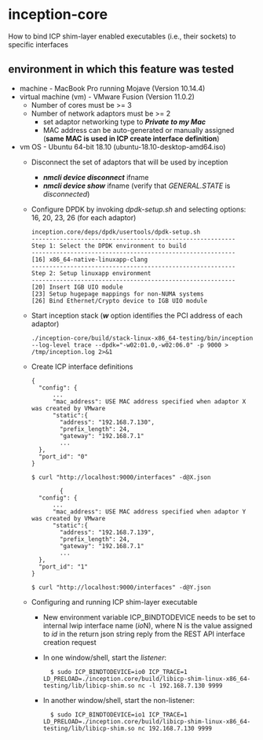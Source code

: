 # inception-core
How to bind ICP shim-layer enabled executables (i.e., their sockets) to specific interfaces
## environment in which this feature was tested
* machine - MacBook Pro running Mojave (Version 10.14.4)
* virtual machine (vm) - VMware Fusion (Version 11.0.2)
  * Number of cores must be >= 3
  * Number of network adaptors must be >= 2
    * set adaptor networking type to ***Private to my Mac***
    * MAC address can be auto-generated or manually assigned (**same MAC is used in ICP create interface definition**)
* vm OS - Ubuntu 64-bit 18.10 (ubuntu-18.10-desktop-amd64.iso)
  * Disconnect the set of adaptors that will be used by inception
    * ***nmcli device disconnect*** ifname
    * ***nmcli device show*** ifname (verify that *GENERAL.STATE* is *disconnected*)
  * Configure DPDK by invoking *dpdk-setup.sh* and selecting options: 16, 20, 23, 26 (for each adaptor)
  
        inception.core/deps/dpdk/usertools/dpdk-setup.sh
        ----------------------------------------------------------
        Step 1: Select the DPDK environment to build
        ----------------------------------------------------------
        [16] x86_64-native-linuxapp-clang
        ----------------------------------------------------------
        Step 2: Setup linuxapp environment 
        ----------------------------------------------------------
        [20] Insert IGB UIO module
        [23] Setup hugepage mappings for non-NUMA systems 
        [26] Bind Ethernet/Crypto device to IGB UIO module
        
  * Start inception stack (***w*** option identifies the PCI address of each adaptor)
        
        ./inception-core/build/stack-linux-x86_64-testing/bin/inception --log-level trace --dpdk="-w02:01.0,-w02:06.0" -p 9000 > /tmp/inception.log 2>&1
        
  * Create ICP interface definitions
  
        {
          "config": {
              ...
              "mac_address": USE MAC address specified when adaptor X was created by VMware
              "static":{
                "address": "192.168.7.130",
                "prefix_length": 24,
                "gateway": "192.168.7.1"
                ...
          },
          "port_id": "0"
        }
        
        $ curl "http://localhost:9000/interfaces" -d@X.json
        
                {
          "config": {
              ...
              "mac_address": USE MAC address specified when adaptor Y was created by VMware
              "static":{
                "address": "192.168.7.139",
                "prefix_length": 24,
                "gateway": "192.168.7.1"
                ...
          },
          "port_id": "1"
        }
        
        $ curl "http://localhost:9000/interfaces" -d@Y.json
        
  * Configuring and running ICP shim-layer executable
    * New environment variable ICP_BINDTODEVICE needs to be set to internal lwip interface name (*io*N), where N is the value assigned to *id* in the return json string reply from the REST API interface creation request
    * In one window/shell, start the *listener*:
    
            $ sudo ICP_BINDTODEVICE=io0 ICP_TRACE=1 LD_PRELOAD=./inception.core/build/libicp-shim-linux-x86_64-testing/lib/libicp-shim.so nc -l 192.168.7.130 9999
    * In another window/shell, start the non-listener:
    
            $ sudo ICP_BINDTODEVICE=io1 ICP_TRACE=1 LD_PRELOAD=./inception.core/build/libicp-shim-linux-x86_64-testing/lib/libicp-shim.so nc 192.168.7.130 9999
